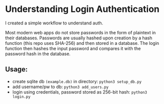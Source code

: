 # Understanding Login Authentication

I created a simple workflow to understand auth.


Most modern web apps do not store passwords in the form of plaintext in their databases. Passwords are usually hashed upon creation by a hash function (this repo uses SHA-256) and then stored in a database. The login function then hashes the input password and compares it with the password hash in the database.

## Usage:
- create sqlite db `(example.db)` in directory: `python3 setup_db.py`
- add username/pw to db: `python3 add_users.py`
- login using credentials, password stored as 256-bit hash: `python3 login.py`
